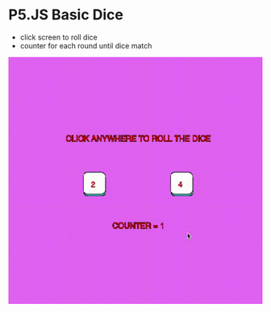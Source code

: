 # P5.JS Basic Dice

- click screen to roll dice
- counter for each round until dice match



![p5.jsbasicdice](assets/dice.gif)